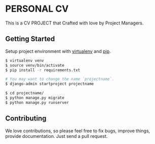 # PERSONAL CV

This is a CV PROJECT that Crafted with love by Project Managers.

## Getting Started

Setup project environment with [virtualenv](https://pypi.org/project/virtualenv/) and [pip](https://pypi.org/project/pip/).

```bash
$ virtualenv venv
$ source venv/bin/activate
$ pip install -r requirements.txt

# You may want to change the name `projectname`.
$ django-admin startproject projectname

$ cd projectname/
$ python manage.py migrate
$ python manage.py runserver
```

## Contributing

We love contributions, so please feel free to fix bugs, improve things, provide documentation. Just send a pull request.
 